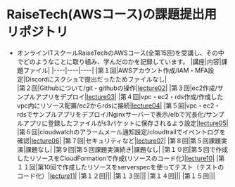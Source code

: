 # RaiseTech(AWSコース)の課題提出用リポジトリ
* オンラインITスクールRaiseTechのAWSコース(全第15回)を受講し、その中でどのようなことに取り組み、学んだのかを記録しています。
  |講座|内容|課題ファイル|
  |----|----|----|
  |第１回|AWSアカウント作成/IAM・MFA設定|Discordにスクショで提出だったためファイルなし|  
  |第２回|Githubについて/git・githubの操作|[lecture02](lecture02.md)|
  |第３回|ec2作成/サンプルアプリをデプロイ|[lecture03](lecture03.md)|
  |第４回|vpc・ec2・rds作成/作成したvpc内にリソース配置/ec2からrdsに接続|[lecture04](lecture04.md)|
  |第５回|vpc・ec2・rdsでサンプルアプリをデプロイ/Nginxサーバーで表示/elbで冗長化/サンプルアプリに登録したファイルがs3バケットに保存されるよう設定|[lecture05](lecture05.md)|
  |第６回|cloudwatchのアラームメール通知設定/cloudtrailでイベントログを確認|[lecture06](lecture06.md)|
  |第７回|セキュリティなど|[lecture07](lecture07.md)|
  |第８回|第５回課題実演|課題なし|
  |第９回|第５回課題実演続き|課題なし|
  |第１０回|第５回で作成したリソースをCloudFormationで作成(リソースのコード化)|[lecture10](lecture10.md)|
  |第１１回|第10回で作成したリソースをserverspecを使ってテスト（テストのコード化）|[lecture11](lecture11.md)|
  |第１２回|||
  |第１３回|||
  |第１４回|||
  |第１５回|||

